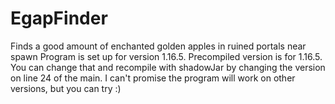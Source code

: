 # EgapFinder
Finds a good amount of enchanted golden apples in ruined portals near spawn
Program is set up for version 1.16.5. Precompiled version is for 1.16.5.
You can change that and recompile with shadowJar by changing the version 
on line 24 of the main. 
I can't promise the program will work on other versions, but you can try :)
